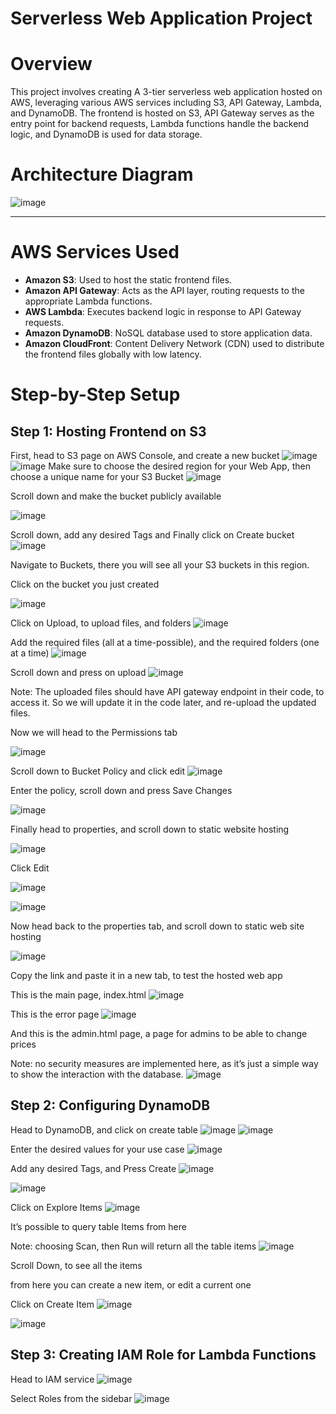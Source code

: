 # Serverless Web Application Project

# Overview

This project involves creating A  3-tier serverless web application hosted on AWS, leveraging various AWS services including S3, API Gateway, Lambda, and DynamoDB. The frontend is hosted on S3, API Gateway serves as the entry point for backend requests, Lambda functions handle the backend logic, and DynamoDB is used for data storage.

# Architecture Diagram
![image](https://github.com/user-attachments/assets/cef13d7e-32bf-4772-8535-b8b99ba868aa)

---
# AWS Services Used

- **Amazon S3**: Used to host the static frontend files.
- **Amazon API Gateway**: Acts as the API layer, routing requests to the appropriate Lambda functions.
- **AWS Lambda**: Executes backend logic in response to API Gateway requests.
- **Amazon DynamoDB**: NoSQL database used to store application data.
- **Amazon CloudFront**: Content Delivery Network (CDN) used to distribute the frontend files globally with low latency.
  

# Step-by-Step Setup  


## Step 1: Hosting Frontend on S3

First, head to S3 page on AWS Console, and create a new bucket
![image](https://github.com/user-attachments/assets/e377510b-8413-4310-9691-a8deb64e594e)
![image](https://github.com/user-attachments/assets/f664c5d3-8e08-4a1f-9b41-8ea3b374ac75)
Make sure to choose the desired region for your Web App, then choose a unique name for your S3 Bucket
![image](https://github.com/user-attachments/assets/7119417d-314a-4e50-acce-985d359f0d21)  

Scroll down and make the bucket publicly available  

![image](https://github.com/user-attachments/assets/655f9eda-7b0f-4151-b58e-56df9afa2c0b)  

Scroll down, add any desired Tags and Finally click on Create bucket  
![image](https://github.com/user-attachments/assets/2f597607-0ad9-4a43-b22c-2449acf00455)  


Navigate to Buckets, there you will see all your S3 buckets in this region.

Click on the bucket you just created  

![image](https://github.com/user-attachments/assets/dbc77ae7-9ab5-4e46-8f6b-ecdea3a4d51e)    

Click on Upload, to upload files, and folders
![image](https://github.com/user-attachments/assets/6ffb33f5-7094-45f4-a40f-a7f03a461e69)  

Add the required files (all at a time-possible), and the required folders (one at a time)
![image](https://github.com/user-attachments/assets/9416107e-8212-41a8-8aba-d13d3c8f6cf6)

Scroll down and press on upload
![image](https://github.com/user-attachments/assets/a34082e5-9db3-4455-9b6e-c0d186479c1b)

Note: The uploaded files should have API gateway endpoint in their code, to access it. So we will update it in the code later, and re-upload the updated files.

Now we will head to the Permissions tab

![image](https://github.com/user-attachments/assets/cd32c700-a90a-4fb3-8ff5-d541a722cfb5)

Scroll down to Bucket Policy and click edit
![image](https://github.com/user-attachments/assets/3bd8f6cc-0736-4ae0-8352-f2316e5c05e4)

Enter the policy, scroll down and press Save Changes

![image](https://github.com/user-attachments/assets/0ae980dc-398d-4b7a-bada-338649c6766c)

Finally head to properties, and scroll down to static website hosting

![image](https://github.com/user-attachments/assets/cf637f2c-afa2-4667-8684-51e4a8815604)

Click Edit

![image](https://github.com/user-attachments/assets/991e20af-3b27-43de-93a0-9ec62af10b0a)

![image](https://github.com/user-attachments/assets/0c8873b3-90e4-4738-a1ed-1db6c2adba3f)

Now head back to the properties tab, and scroll down to static web site hosting

![image](https://github.com/user-attachments/assets/629c6266-a945-4d79-98e3-8b577fc8723a)

Copy the link and paste it in a new tab, to test the hosted web app

This is the main page, index.html
![image](https://github.com/user-attachments/assets/d1357a0b-8892-48ac-a5ed-ee75e92861fc)


This is the error page
![image](https://github.com/user-attachments/assets/4768a4ce-8070-46ab-ba17-33d5e665a40a)

And this is the admin.html page, a page for admins to be able to change prices

Note: no security measures are implemented here, as it’s just a simple way to show the interaction with the database.
![image](https://github.com/user-attachments/assets/284ab527-e300-4f14-be93-1cf0937ddbb2)  

## Step 2: Configuring DynamoDB

Head to DynamoDB, and click on create table
![image](https://github.com/user-attachments/assets/148ab768-ce4d-4cda-8add-a654a68c8c7b)
![image](https://github.com/user-attachments/assets/b76014dd-7091-4250-ab6d-7b74bfa4a6c5)  

Enter the desired values for your use case
![image](https://github.com/user-attachments/assets/17724f8a-0e4f-47d1-abe7-bacc1782e26a)  

Add any desired Tags, and Press Create
![image](https://github.com/user-attachments/assets/874a8f52-69e4-48c9-8d38-02f2c524b998)


![image](https://github.com/user-attachments/assets/9dd44d39-b4f9-46f1-bf26-dcc4f371bb2c)

Click on Explore Items
![image](https://github.com/user-attachments/assets/4ab247ce-286c-4cf7-9760-5f776bb4a83a)  

It’s possible to query table Items from here

Note: choosing Scan, then Run will return all the table items
![image](https://github.com/user-attachments/assets/a4fa85a6-3c8e-4f25-963f-efddcfb20f50)  

Scroll Down, to see all the items

from here you can create a new item, or edit a current one

Click on Create Item
![image](https://github.com/user-attachments/assets/8f359e44-3665-440f-a4cf-963b7a342a6e)

![image](https://github.com/user-attachments/assets/b56793db-48aa-4d5a-b4a2-dfbb2b148299)  

## Step 3: Creating IAM Role for Lambda Functions

Head to IAM service
![image](https://github.com/user-attachments/assets/c2b69590-f061-4009-8ef5-e56888f16094)  

Select Roles from the sidebar
![image](https://github.com/user-attachments/assets/45a7b1e9-ebb6-448d-b7f8-18d3d0656c54)



